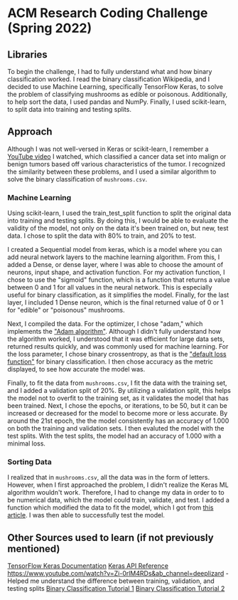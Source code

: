 # ACM Research Coding Challenge (Spring 2022)

## Libraries
To begin the challenge, I had to fully understand what and how binary classification worked. I read the binary classification Wikipedia, and I decided to use Machine Learning, specifically TensorFlow Keras, to solve the problem of classifying mushrooms as edible or poisonous. Additionally, to help sort the data, I used pandas and NumPy. Finally, I used scikit-learn, to split data into training and testing splits. 

## Approach
Although I was not well-versed in Keras or scikit-learn, I remember a [YouTube video](https://www.youtube.com/watch?v=z1PGJ9quPV8&t=583s&ab_channel=Khanrad) I watched, which classified a cancer data set into malign or benign tumors based off various characteristics of the tumor. I recognized the similarity between these problems, and I used a similar algorithm to solve the binary classification of `mushrooms.csv`.

### Machine Learning
Using scikit-learn, I used the train_test_split function to split the original data into training and testing splits. By doing this, I would be able to evaluate the validity of the model, not only on the data it's been trained on, but new, test data. I chose to split the data with 80% to train, and 20% to test. 

I created a Sequential model from keras, which is a model where you can add neural network layers to the machine learning algorithm. From this, I added a Dense, or dense layer, where I was able to choose the amount of neurons, input shape, and activation function. For my activation function, I chose to use the "sigmoid" function, which is a function that returns a value between 0 and 1 for all values in the neural network. This is especially useful for binary classification, as it simplifies the model. Finally, for the last layer, I included 1 Dense neuron, which is the final returned value of 0 or 1 for "edible" or "poisonous" mushrooms.  

Next, I compiled the data. For the optimizer, I chose "adam," which implements the ["Adam algorithm"](https://machinelearningmastery.com/adam-optimization-algorithm-for-deep-learning/). Although I didn't fully understand how the algorithm worked, I understood that it was efficient for large data sets, returned results quickly, and was commonly used for machine learning. For the loss parameter, I chose binary crossentropy, as that is the ["default loss function"](https://machinelearningmastery.com/how-to-choose-loss-functions-when-training-deep-learning-neural-networks/) for binary classification. I then chose accuracy as the metric displayed, to see how accurate the model was. 

Finally, to fit the data from `mushrooms.csv`, I fit the data with the training set, and I added a validation split of 20%. By utilizing a validation split, this helps the model not to overfit to the training set, as it validates the model that has been trained. Next, I chose the epochs, or iterations, to be 50, but it can be increased or decreased for the model to become more or less accurate. By around the 21st epoch, the the model consistently has an accuracy of 1.000 on both the training and validation sets. I then evaluted the model with the test splits. With the test splits, the model had an accuracy of 1.000 with a minimal loss. 

### Sorting Data
I realized that in `mushrooms.csv`, all the data was in the form of letters. However, when I first approached the problem, I didn't realize the Keras ML algorithm wouldn't work. Therefore, I had to change my data in order to to be numerical data, which the model could train, validate, and test. I added a function which modified the data to fit the model, which I got from [this article](https://pythonprogramming.net/working-with-non-numerical-data-machine-learning-tutorial/). I was then able to successfully test the model. 

## Other Sources used to learn (if not previously mentioned)
[TensorFlow Keras Documentation](https://www.tensorflow.org/api_docs/python/tf/keras)
[Keras API Reference](https://keras.io/api/)
https://www.youtube.com/watch?v=Zi-0rlM4RDs&ab_channel=deeplizard - Helped me understand the difference between training, validation, and testing splits
[Binary Classification Tutorial 1](https://www.atmosera.com/blog/binary-classification-with-neural-networks/)
[Binary Classification Tutorial 2](https://machinelearningmastery.com/binary-classification-tutorial-with-the-keras-deep-learning-library/)



